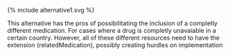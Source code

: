 <div>
{% include alternative1.svg %}
</div>

This alternative has the pros of possibilitating the inclusion of a  completly different medication. For cases where a drug is completly unavaiable in a certain country.
However, all of these different resources need to have the extension (relatedMedication), possibly creating hurdles on implementation